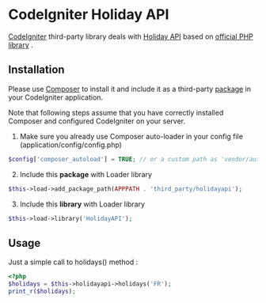 # CodeIgniter Holiday API
[CodeIgniter](https://www.codeigniter.com) third-party library deals with [Holiday API](https://holidayapi.com) based on [official PHP library](https://github.com/joshtronic/php-holidayapi) .

## Installation

Please use [Composer](https://getcomposer.org) to install it and include it as a third-party [package](https://www.codeigniter.com/user_guide/libraries/loader.html#application-packages) in your CodeIgniter application.

Note that following steps assume that you have correctly installed Composer and configured CodeIgniter on your server.

1. Make sure you already use Composer auto-loader in your config file (application/config/config.php)

```php
$config['composer_autoload'] = TRUE; // or a custom path as 'vendor/autoload.php'
```

2. Include this **package** with Loader library

```php
$this->load->add_package_path(APPPATH . 'third_party/holidayapi');
```

3. Include this **library** with Loader library

```php
$this->load->library('HolidayAPI');
```


## Usage

Just a simple call to holidays() method :

```php
<?php
$holidays = $this->holidayapi->holidays('FR');
print_r($holidays);
```

